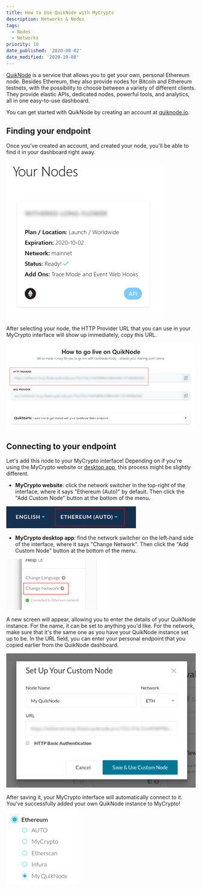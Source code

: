 ```yaml
---
title: How to Use QuikNode with MyCrypto
description: Networks & Nodes
tags:
  - Nodes
  - Networks
priority: 10
date_published: '2020-08-02'
date_modified: '2020-10-08'
---
```


[QuikNode](https://quiknode.io/?tap_a=67226-09396e&tap_s=860550-6c3251) is a service that allows you to get your own, personal Ethereum node. Besides Ethereum, they also provide nodes for Bitcoin and Ethereum testnets, with the possibility to choose between a variety of different clients. They provide elastic APIs, dedicated nodes, powerful tools, and analytics, all in one easy-to-use dashboard.

You can get started with QuikNode by creating an account at [quiknode.io](https://quiknode.io/?tap_a=67226-09396e&tap_s=860550-6c3251).

## Finding your endpoint

Once you've created an account, and created your node, you'll be able to find it in your dashboard right away.

![Node overview](../../assets/how-to/nodes-networks/how-to-use-quiknode-with-mycrypto/nodes-overview.png)

After selecting your node, the HTTP Provider URL that you can use in your MyCrypto interface will show up immediately, copy this URL.

![HTTP Provider URL](../../assets/how-to/nodes-networks/how-to-use-quiknode-with-mycrypto/http-provider-url.png)

## Connecting to your endpoint

Let's add this node to your MyCrypto interface! Depending on if you're using the MyCrypto website or [desktop app](https://download.mycrypto.com/), this process might be slightly different.

- **MyCrypto website**: click the network switcher in the top-right of the interface, where it says "Ethereum (Auto)" by default. Then click the "Add Custom Node" button at the bottom of the menu.

![Network switcher website](../../assets/how-to/nodes-networks/how-to-use-quiknode-with-mycrypto/network-switcher-website.png)

- **MyCrypto desktop app**: find the network switcher on the left-hand side of the interface, where it says "Change Network". Then click the "Add Custom Node" button at the bottom of the menu.

![Network switcher desktop app](../../assets/how-to/nodes-networks/how-to-use-quiknode-with-mycrypto/network-switcher-desktop.png)

A new screen will appear, allowing you to enter the details of your QuikNode instance. For the name, it can be set to anything you'd like. For the network, make sure that it's the same one as you have your QuikNode instance set up to be. In the URL field, you can enter your personal endpoint that you copied earlier from the QuikNode dashboard.

![Custom node modal](../../assets/how-to/nodes-networks/how-to-use-quiknode-with-mycrypto/add-custom-node.png)

After saving it, your MyCrypto interface will automatically connect to it. You've successfully added your own QuikNode instance to MyCrypto!

![Node connected](../../assets/how-to/nodes-networks/how-to-use-quiknode-with-mycrypto/node-connected.png)
